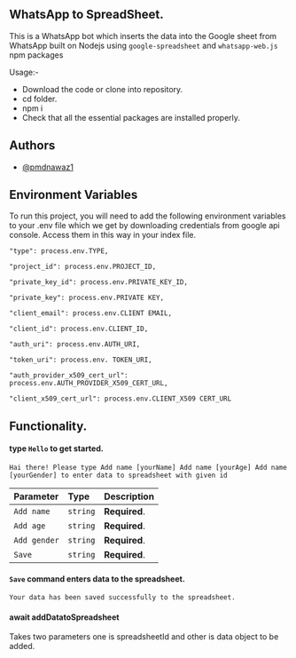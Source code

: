 ## WhatsApp to SpreadSheet.

This is a WhatsApp bot which inserts the data into the Google sheet from WhatsApp built on Nodejs using `google-spreadsheet` and `whatsapp-web.js` npm packages


Usage:- 
- Download the code or clone into repository.
- cd folder.
- npm i
- Check that all the essential packages are installed properly.



## Authors

- [@pmdnawaz1](https://www.github.com/pmdnawaz1)





## Environment Variables

To run this project, you will need to add the following environment variables to your .env file which we get by downloading credentials from google api console. Access them in this way in your index file.

```
"type": process.env.TYPE,

"project_id": process.env.PROJECT_ID,

"private_key_id": process.env.PRIVATE_KEY_ID,

"private_key": process.env.PRIVATE KEY,

"client_email": process.env.CLIENT EMAIL,

"client_id": process.env.CLIENT_ID,

"auth_uri": process.env.AUTH_URI,

"token_uri": process.env. TOKEN_URI,

"auth_provider_x509_cert_url": process.env.AUTH_PROVIDER_X509_CERT_URL,

"client_x509_cert_url": process.env.CLIENT_X509 CERT_URL
```


## Functionality.

#### type `Hello` to get started.

```
Hai there! Please type Add name [yourName] Add name [yourAge] Add name [yourGender] to enter data to spreadsheet with given id
```

| Parameter | Type     | Description    |
| :-------- | :------- | :------------------------- |
| `Add name` | `string` | **Required**.  |
| `Add age` | `string` | **Required**.  |
| `Add gender` | `string` | **Required**.  |
| `Save` | `string` | **Required**.  |

#### `Save` command enters data to the spreadsheet.

```
Your data has been saved successfully to the spreadsheet.
```

#### await addDatatoSpreadsheet

Takes two parameters one is spreadsheetId and other is data object to be added.


